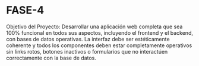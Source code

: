 # FASE-4
Objetivo del Proyecto: Desarrollar una aplicación web completa que sea 100% funcional en todos sus aspectos, incluyendo el frontend y el backend, con bases de datos operativas. La interfaz debe ser estéticamente coherente y todos los componentes deben estar completamente operativos sin links rotos, botones inactivos o formularios que no interactúen correctamente con la base de datos.
